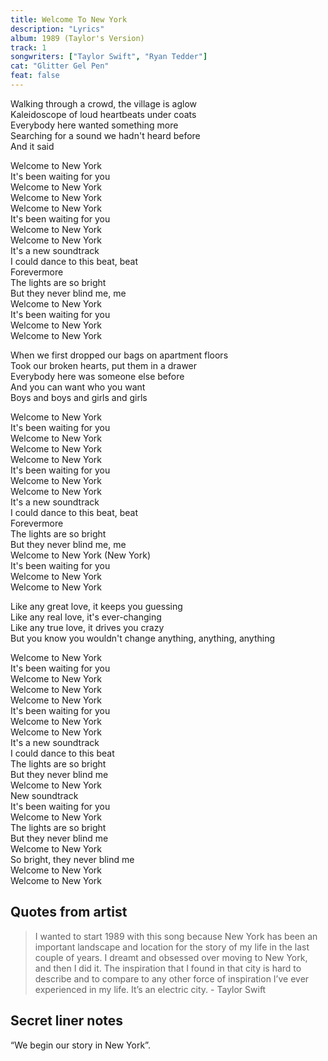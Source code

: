 ```yaml
---
title: Welcome To New York
description: "Lyrics"
album: 1989 (Taylor's Version)
track: 1
songwriters: ["Taylor Swift", "Ryan Tedder"]
cat: "Glitter Gel Pen"
feat: false
---
```


<p className="verse-one">
Walking through a crowd, the village is aglow <br />
Kaleidoscope of loud heartbeats under coats <br />
Everybody here wanted something more <br />
Searching for a sound we hadn't heard before <br />
And it said <br />
</p>
<p className="chorus">
Welcome to New York <br />
It's been waiting for you <br />
Welcome to New York <br />
Welcome to New York <br />
Welcome to New York <br />
It's been waiting for you <br />
Welcome to New York <br />
Welcome to New York <br />
It's a new soundtrack <br />
I could dance to this beat, beat <br />
Forevermore <br />
The lights are so bright <br />
But they never blind me, me <br />
Welcome to New York <br />
It's been waiting for you <br />
Welcome to New York <br />
Welcome to New York <br />
</p>
<p className="verse-two">
When we first dropped our bags on apartment floors <br />
Took our broken hearts, put them in a drawer <br />
Everybody here was someone else before <br />
And you can want who you want <br />
Boys and boys and girls and girls <br />
</p>
<p className="chorus">
Welcome to New York <br />
It's been waiting for you <br />
Welcome to New York <br />
Welcome to New York <br />
Welcome to New York <br />
It's been waiting for you <br />
Welcome to New York <br />
Welcome to New York <br />
It's a new soundtrack <br />
I could dance to this beat, beat <br />
Forevermore <br />
The lights are so bright <br />
But they never blind me, me <br />
Welcome to New York (New York) <br />
It's been waiting for you <br />
Welcome to New York <br />
Welcome to New York <br />
</p>
<p className="bridge">
Like any great love, it keeps you guessing <br />
Like any real love, it's ever-changing <br />
Like any true love, it drives you crazy <br />
But you know you wouldn't change anything, anything, anything <br />
</p>
<p className="chorus">
Welcome to New York <br />
It's been waiting for you <br />
Welcome to New York <br />
Welcome to New York <br />
Welcome to New York <br />
It's been waiting for you <br />
Welcome to New York <br />
Welcome to New York <br />
It's a new soundtrack <br />
I could dance to this beat <br />
The lights are so bright <br />
But they never blind me <br />
Welcome to New York <br />
New soundtrack <br />
It's been waiting for you <br />
Welcome to New York <br />
The lights are so bright <br />
But they never blind me <br />
Welcome to New York <br />
So bright, they never blind me <br />
Welcome to New York <br />
Welcome to New York <br />
</p>

## Quotes from artist

<blockquote cite="https://www.youtube.com/watch?v=xVKTOX3vMKM&t=55s">
I wanted to start 1989 with this song because New York has been an important landscape and location for the story of my life in the last couple of years. I dreamt and obsessed over moving to New York, and then I did it. The inspiration that I found in that city is hard to describe and to compare to any other force of inspiration I’ve ever experienced in my life. It’s an electric city. - Taylor Swift
</blockquote>

## Secret liner notes

“We begin our story in New York”.
